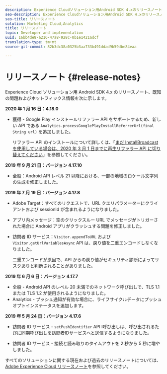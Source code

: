 ```yaml
---
description: Experience Cloudソリューション用Android SDK 4.xのリリースノートおよび既知の問題です。
seo-description: Experience Cloudソリューション用Android SDK 4.xのリリースノートおよび既知の問題です。
seo-title: リリースノート
solution: Marketing Cloud,Analytics
title: リリースノート
topic: Developer and implementation
uuid: 16bb4de8-a216-47a8-928c-0b1e1421adcf
translation-type: tm+mt
source-git-commit: 82b3dc38a0325b3aa733b491ddad9b59dbe84eaa

---
```



# リリースノート {#release-notes}

Experience Cloud ソリューション用 Android SDK 4.x のリリースノート、既知の問題およびホットフィックス情報を次に示します。

**2020 年 1 月 16 日：4.18.0**

* 獲得 - Google Play インストールリファラー API をサポートするため、新しい API である `Analytics.processGooglePlayInstallReferrerUrl(final String url)` を追加しました。

   リファラー API のインストールについて詳しくは、「[まだ InstallBroadcast を使用している場合は、2020 年 3 月 1 日までに再生リファラー API に切り替えてください](https://android-developers.googleblog.com/2019/11/still-using-installbroadcast-switch-to.html)」を参照してください。

**2019 年 9 月 21 日：バージョン 4.17.10**

* 全般：Android API レベル 21 以降における、一部の地域のロケール文字列の生成を修正しました。

**2019 年 7 月 19 日：バージョン 4.17.8**

* Adobe Target：すべてのリクエストで、URL クエリパラメーターにクライアントおよび sessionId が含まれるようになりました。
* アプリ内メッセージ：空のクリックスルー URL でメッセージがトリガーされた場合に Android アプリがクラッシュする問題を修正しました。
* 訪問者 ID サービス：`Visitor.appendToURL` および `Visitor.getUrlVariablesAsync` API は、戻り値を二重エンコードしなくなりました。 

   二重エンコードが原因で、API からの戻り値がセキュリティ診断によってリスクありと判断されることがありました。

**2019 年 6 月 6 日：バージョン 4.17.7**

* 全般 - Android API のレベル 20 未満でのネットワーク呼び出しで、TLS 1.1 または TLS 1.2 が使用されるようになりました。
* Analytics - プッシュ通知が有効な場合に、ライフサイクルデータにプッシュオプトインステータスを追加します。

**2019 年 5 月 24 日：バージョン 4.17.6**

* 訪問者 ID サービス - 
   `setPushIdentifier` API I呼び出しは、呼び出されるたびに同期呼び出しを訪問者IDサービスへと送信するようになりました。

* 訪問者 ID サービス - 接続と読み取りのタイムアウトを 2 秒から 5 秒に増やしました。


すべてのソリューションに関する現在および過去のリリースノートについては、[Adobe Experience Cloud リリースノート](hhttps://docs.adobe.com/content/help/en/release-notes/experience-cloud/current.html)を参照してください。

